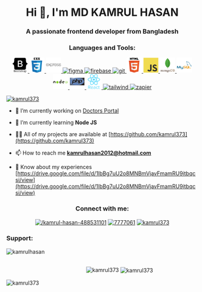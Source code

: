 <h1 align="center">Hi 👋, I'm MD KAMRUL HASAN</h1>
<h3 align="center">A passionate frontend developer from Bangladesh</h3>
<h3 align="center">Languages and Tools:</h3>
<p align="center"> <a href="https://getbootstrap.com" target="_blank" rel="noreferrer"> <img src="https://raw.githubusercontent.com/devicons/devicon/master/icons/bootstrap/bootstrap-plain-wordmark.svg" alt="bootstrap" width="40" height="40"/> </a> <a href="https://www.w3schools.com/css/" target="_blank" rel="noreferrer"> <img src="https://raw.githubusercontent.com/devicons/devicon/master/icons/css3/css3-original-wordmark.svg" alt="css3" width="40" height="40"/> </a> <a href="https://expressjs.com" target="_blank" rel="noreferrer"> <img src="https://raw.githubusercontent.com/devicons/devicon/master/icons/express/express-original-wordmark.svg" alt="express" width="40" height="40"/> </a> <a href="https://www.figma.com/" target="_blank" rel="noreferrer"> <img src="https://www.vectorlogo.zone/logos/figma/figma-icon.svg" alt="figma" width="40" height="40"/> </a> <a href="https://firebase.google.com/" target="_blank" rel="noreferrer"> <img src="https://www.vectorlogo.zone/logos/firebase/firebase-icon.svg" alt="firebase" width="40" height="40"/> </a> <a href="https://git-scm.com/" target="_blank" rel="noreferrer"> <img src="https://www.vectorlogo.zone/logos/git-scm/git-scm-icon.svg" alt="git" width="40" height="40"/> </a> <a href="https://www.w3.org/html/" target="_blank" rel="noreferrer"> <img src="https://raw.githubusercontent.com/devicons/devicon/master/icons/html5/html5-original-wordmark.svg" alt="html5" width="40" height="40"/> </a> <a href="https://developer.mozilla.org/en-US/docs/Web/JavaScript" target="_blank" rel="noreferrer"> <img src="https://raw.githubusercontent.com/devicons/devicon/master/icons/javascript/javascript-original.svg" alt="javascript" width="40" height="40"/> </a> <a href="https://www.mongodb.com/" target="_blank" rel="noreferrer"> <img src="https://raw.githubusercontent.com/devicons/devicon/master/icons/mongodb/mongodb-original-wordmark.svg" alt="mongodb" width="40" height="40"/> </a> <a href="https://www.mysql.com/" target="_blank" rel="noreferrer"> <img src="https://raw.githubusercontent.com/devicons/devicon/master/icons/mysql/mysql-original-wordmark.svg" alt="mysql" width="40" height="40"/> </a> <a href="https://nodejs.org" target="_blank" rel="noreferrer"> <img src="https://raw.githubusercontent.com/devicons/devicon/master/icons/nodejs/nodejs-original-wordmark.svg" alt="nodejs" width="40" height="40"/> </a> <a href="https://www.php.net" target="_blank" rel="noreferrer"> <img src="https://raw.githubusercontent.com/devicons/devicon/master/icons/php/php-original.svg" alt="php" width="40" height="40"/> </a> <a href="https://reactjs.org/" target="_blank" rel="noreferrer"> <img src="https://raw.githubusercontent.com/devicons/devicon/master/icons/react/react-original-wordmark.svg" alt="react" width="40" height="40"/> </a> <a href="https://tailwindcss.com/" target="_blank" rel="noreferrer"> <img src="https://www.vectorlogo.zone/logos/tailwindcss/tailwindcss-icon.svg" alt="tailwind" width="40" height="40"/> </a> <a href="https://zapier.com" target="_blank" rel="noreferrer"> <img src="https://www.vectorlogo.zone/logos/zapier/zapier-icon.svg" alt="zapier" width="40" height="40"/> </a> </p>
<p align="left"> <a href="https://github.com/ryo-ma/github-profile-trophy"><img src="https://github-profile-trophy.vercel.app/?username=kamrul373" alt="kamrul373" /></a> </p>

- 🔭 I’m currently working on [Doctors Portal](https://github.com/kamrul373/doctors-portal)

- 🌱 I’m currently learning **Node JS**

- 👨‍💻 All of my projects are available at [https://github.com/kamrul373](https://github.com/kamrul373)

- 📫 How to reach me **kamrulhasan2012@hotmail.com**

- 📄 Know about my experiences [https://drive.google.com/file/d/1lbBg7uU2o8MNBmVjavFmamRU9itbqcsi/view](https://drive.google.com/file/d/1lbBg7uU2o8MNBmVjavFmamRU9itbqcsi/view)

<h3 align="center">Connect with me:</h3>
<p align="center">
<a href="https://linkedin.com/in//kamrul-hasan-488531101" target="blank"><img align="center" src="https://raw.githubusercontent.com/rahuldkjain/github-profile-readme-generator/master/src/images/icons/Social/linked-in-alt.svg" alt="/kamrul-hasan-488531101" height="30" width="40" /></a>
<a href="https://stackoverflow.com/users/7777061" target="blank"><img align="center" src="https://raw.githubusercontent.com/rahuldkjain/github-profile-readme-generator/master/src/images/icons/Social/stack-overflow.svg" alt="7777061" height="30" width="40" /></a>
<a href="https://fb.com/kamrul373" target="blank"><img align="center" src="https://raw.githubusercontent.com/rahuldkjain/github-profile-readme-generator/master/src/images/icons/Social/facebook.svg" alt="kamrul373" height="30" width="40" /></a>
</p>



<h3 align="left">Support:</h3>
<p><a href="https://www.buymeacoffee.com/kamrulhasan"> <img align="left" src="https://cdn.buymeacoffee.com/buttons/v2/default-yellow.png" height="50" width="210" alt="kamrulhasan" /></a></p><br><br>

<p><img align="left" src="https://github-readme-stats.vercel.app/api/top-langs?username=kamrul373&show_icons=true&locale=en&layout=compact" alt="kamrul373" /></p>

<p>&nbsp;<img align="center" src="https://github-readme-stats.vercel.app/api?username=kamrul373&show_icons=true&locale=en" alt="kamrul373" /></p>

<p><img align="center" src="https://github-readme-streak-stats.herokuapp.com/?user=kamrul373&" alt="kamrul373" /></p>

